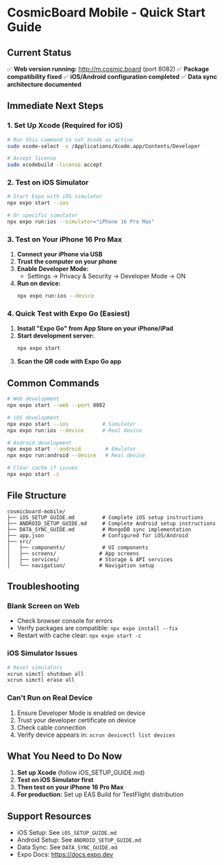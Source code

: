# CosmicBoard Mobile - Quick Start Guide

## Current Status
✅ **Web version running:** http://m.cosmic.board (port 8082)
✅ **Package compatibility fixed**
✅ **iOS/Android configuration completed**
✅ **Data sync architecture documented**

## Immediate Next Steps

### 1. Set Up Xcode (Required for iOS)
```bash
# Run this command to set Xcode as active
sudo xcode-select -s /Applications/Xcode.app/Contents/Developer

# Accept license
sudo xcodebuild -license accept
```

### 2. Test on iOS Simulator
```bash
# Start Expo with iOS simulator
npx expo start --ios

# Or specific simulator
npx expo run:ios --simulator="iPhone 16 Pro Max"
```

### 3. Test on Your iPhone 16 Pro Max
1. **Connect your iPhone via USB**
2. **Trust the computer on your phone**
3. **Enable Developer Mode:**
   - Settings → Privacy & Security → Developer Mode → ON
4. **Run on device:**
   ```bash
   npx expo run:ios --device
   ```

### 4. Quick Test with Expo Go (Easiest)
1. **Install "Expo Go" from App Store on your iPhone/iPad**
2. **Start development server:**
   ```bash
   npx expo start
   ```
3. **Scan the QR code with Expo Go app**

## Common Commands

```bash
# Web development
npx expo start --web --port 8082

# iOS development
npx expo start --ios           # Simulator
npx expo run:ios --device      # Real device

# Android development
npx expo start --android        # Emulator
npx expo run:android --device   # Real device

# Clear cache if issues
npx expo start -c
```

## File Structure
```
cosmicboard-mobile/
├── iOS_SETUP_GUIDE.md         # Complete iOS setup instructions
├── ANDROID_SETUP_GUIDE.md     # Complete Android setup instructions
├── DATA_SYNC_GUIDE.md         # MongoDB sync implementation
├── app.json                   # Configured for iOS/Android
├── src/
│   ├── components/            # UI components
│   ├── screens/              # App screens
│   ├── services/             # Storage & API services
│   └── navigation/           # Navigation setup
```

## Troubleshooting

### Blank Screen on Web
- Check browser console for errors
- Verify packages are compatible: `npx expo install --fix`
- Restart with cache clear: `npx expo start -c`

### iOS Simulator Issues
```bash
# Reset simulators
xcrun simctl shutdown all
xcrun simctl erase all
```

### Can't Run on Real Device
1. Ensure Developer Mode is enabled on device
2. Trust your developer certificate on device
3. Check cable connection
4. Verify device appears in: `xcrun devicectl list devices`

## What You Need to Do Now

1. **Set up Xcode** (follow iOS_SETUP_GUIDE.md)
2. **Test on iOS Simulator first**
3. **Then test on your iPhone 16 Pro Max**
4. **For production:** Set up EAS Build for TestFlight distribution

## Support Resources
- iOS Setup: See `iOS_SETUP_GUIDE.md`
- Android Setup: See `ANDROID_SETUP_GUIDE.md`
- Data Sync: See `DATA_SYNC_GUIDE.md`
- Expo Docs: https://docs.expo.dev